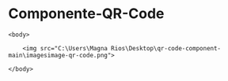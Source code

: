 # Componente-QR-Code

<!DOCTYPE html>
<html lang="pt-br">
	<head>
		<meta charset="UTF-8">
		<title>Componente QR Code</title>
		<link rel="stylesheet" href="style.css">
	</head>

	<body>

		<img src="C:\Users\Magna Rios\Desktop\qr-code-component-main\imagesimage-qr-code.png">

	</body>
